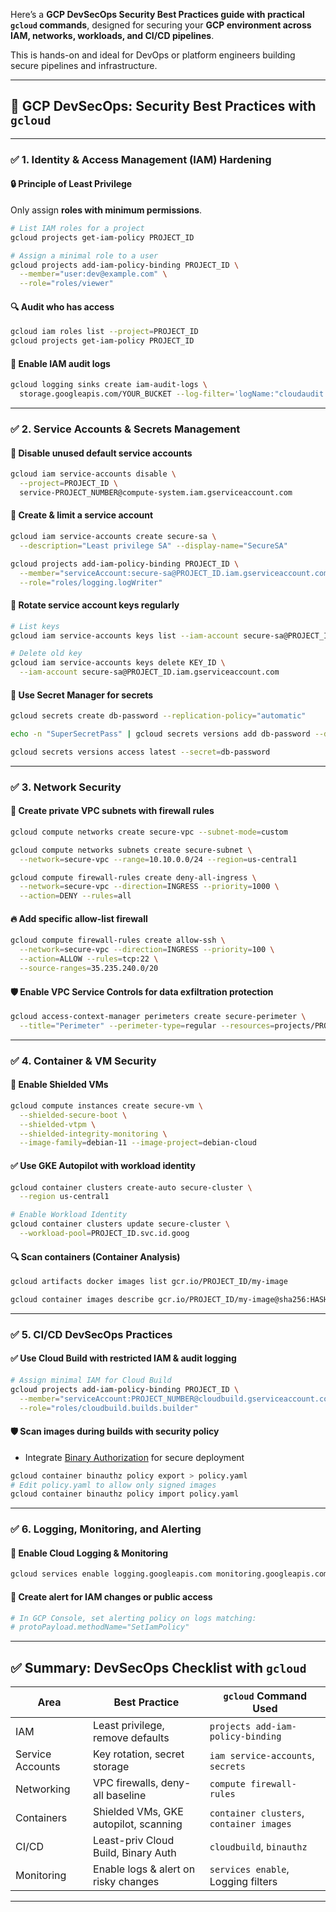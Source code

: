 Here’s a **GCP DevSecOps Security Best Practices guide with practical `gcloud` commands**, designed for securing your **GCP environment across IAM, networks, workloads, and CI/CD pipelines**.

This is hands-on and ideal for DevOps or platform engineers building secure pipelines and infrastructure.

---

## 🔐 GCP DevSecOps: Security Best Practices with `gcloud`

---

### ✅ 1. **Identity & Access Management (IAM) Hardening**

#### 🔒 Principle of Least Privilege

Only assign **roles with minimum permissions**.

```bash
# List IAM roles for a project
gcloud projects get-iam-policy PROJECT_ID

# Assign a minimal role to a user
gcloud projects add-iam-policy-binding PROJECT_ID \
  --member="user:dev@example.com" \
  --role="roles/viewer"
```

#### 🔍 Audit who has access

```bash
gcloud iam roles list --project=PROJECT_ID
gcloud projects get-iam-policy PROJECT_ID
```

#### 🧾 Enable IAM audit logs

```bash
gcloud logging sinks create iam-audit-logs \
  storage.googleapis.com/YOUR_BUCKET --log-filter='logName:"cloudaudit.googleapis.com"'
```

---

### ✅ 2. **Service Accounts & Secrets Management**

#### 🚫 Disable unused default service accounts

```bash
gcloud iam service-accounts disable \
  --project=PROJECT_ID \
  service-PROJECT_NUMBER@compute-system.iam.gserviceaccount.com
```

#### 🔐 Create & limit a service account

```bash
gcloud iam service-accounts create secure-sa \
  --description="Least privilege SA" --display-name="SecureSA"

gcloud projects add-iam-policy-binding PROJECT_ID \
  --member="serviceAccount:secure-sa@PROJECT_ID.iam.gserviceaccount.com" \
  --role="roles/logging.logWriter"
```

#### 🧪 Rotate service account keys regularly

```bash
# List keys
gcloud iam service-accounts keys list --iam-account secure-sa@PROJECT_ID.iam.gserviceaccount.com

# Delete old key
gcloud iam service-accounts keys delete KEY_ID \
  --iam-account secure-sa@PROJECT_ID.iam.gserviceaccount.com
```

#### 🔐 Use Secret Manager for secrets

```bash
gcloud secrets create db-password --replication-policy="automatic"

echo -n "SuperSecretPass" | gcloud secrets versions add db-password --data-file=-

gcloud secrets versions access latest --secret=db-password
```

---

### ✅ 3. **Network Security**

#### 🚫 Create private VPC subnets with firewall rules

```bash
gcloud compute networks create secure-vpc --subnet-mode=custom

gcloud compute networks subnets create secure-subnet \
  --network=secure-vpc --range=10.10.0.0/24 --region=us-central1

gcloud compute firewall-rules create deny-all-ingress \
  --network=secure-vpc --direction=INGRESS --priority=1000 \
  --action=DENY --rules=all
```

#### 🔥 Add specific allow-list firewall

```bash
gcloud compute firewall-rules create allow-ssh \
  --network=secure-vpc --direction=INGRESS --priority=100 \
  --action=ALLOW --rules=tcp:22 \
  --source-ranges=35.235.240.0/20
```

#### 🛡️ Enable VPC Service Controls for data exfiltration protection

```bash
gcloud access-context-manager perimeters create secure-perimeter \
  --title="Perimeter" --perimeter-type=regular --resources=projects/PROJECT_ID
```

---

### ✅ 4. **Container & VM Security**

#### 🧪 Enable Shielded VMs

```bash
gcloud compute instances create secure-vm \
  --shielded-secure-boot \
  --shielded-vtpm \
  --shielded-integrity-monitoring \
  --image-family=debian-11 --image-project=debian-cloud
```

#### ✅ Use GKE Autopilot with workload identity

```bash
gcloud container clusters create-auto secure-cluster \
  --region us-central1

# Enable Workload Identity
gcloud container clusters update secure-cluster \
  --workload-pool=PROJECT_ID.svc.id.goog
```

#### 🔍 Scan containers (Container Analysis)

```bash
gcloud artifacts docker images list gcr.io/PROJECT_ID/my-image

gcloud container images describe gcr.io/PROJECT_ID/my-image@sha256:HASH
```

---

### ✅ 5. **CI/CD DevSecOps Practices**

#### ✅ Use Cloud Build with restricted IAM & audit logging

```bash
# Assign minimal IAM for Cloud Build
gcloud projects add-iam-policy-binding PROJECT_ID \
  --member="serviceAccount:PROJECT_NUMBER@cloudbuild.gserviceaccount.com" \
  --role="roles/cloudbuild.builds.builder"
```

#### 🛡️ Scan images during builds with security policy

* Integrate [Binary Authorization](https://cloud.google.com/binary-authorization) for secure deployment

```bash
gcloud container binauthz policy export > policy.yaml
# Edit policy.yaml to allow only signed images
gcloud container binauthz policy import policy.yaml
```

---

### ✅ 6. **Logging, Monitoring, and Alerting**

#### 🧭 Enable Cloud Logging & Monitoring

```bash
gcloud services enable logging.googleapis.com monitoring.googleapis.com
```

#### 🔔 Create alert for IAM changes or public access

```bash
# In GCP Console, set alerting policy on logs matching:
# protoPayload.methodName="SetIamPolicy"
```

---

## ✅ Summary: DevSecOps Checklist with `gcloud`

| Area             | Best Practice                         | `gcloud` Command Used                    |
| ---------------- | ------------------------------------- | ---------------------------------------- |
| IAM              | Least privilege, remove defaults      | `projects add-iam-policy-binding`        |
| Service Accounts | Key rotation, secret storage          | `iam service-accounts`, `secrets`        |
| Networking       | VPC firewalls, deny-all baseline      | `compute firewall-rules`                 |
| Containers       | Shielded VMs, GKE autopilot, scanning | `container clusters`, `container images` |
| CI/CD            | Least-priv Cloud Build, Binary Auth   | `cloudbuild`, `binauthz`                 |
| Monitoring       | Enable logs & alert on risky changes  | `services enable`, Logging filters       |

---



